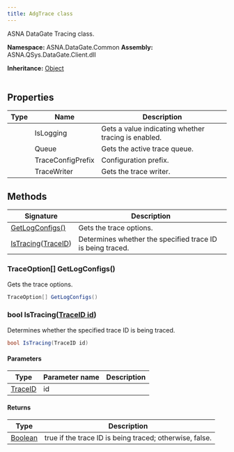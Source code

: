 ```yaml
---
title: AdgTrace class
---
```


ASNA DataGate Tracing class.

**Namespace:** ASNA.DataGate.Common
**Assembly:** ASNA.QSys.DataGate.Client.dll

**Inheritance:** [Object](https://docs.microsoft.com/en-us/dotnet/api/system.object)
<br>
<br>

## Properties

| Type | Name | Description
| --- | --- | --- 
|  | IsLogging | Gets a value indicating whether tracing is enabled. |
|  | Queue | Gets the active trace queue. |
|  | TraceConfigPrefix | Configuration prefix. |
|  | TraceWriter | Gets the trace writer. |

## Methods

| Signature | Description |
| --- | --- |
| [GetLogConfigs()](#getlogconfigs-) | Gets the trace options.
| [IsTracing](#istracing-traceid-)([TraceID](/reference/datagate/data-gate-common/trace-id.html)) | Determines whether the specified trace ID is being traced.

### TraceOption[] GetLogConfigs()

Gets the trace options.

```cs
TraceOption[] GetLogConfigs()
```

### bool IsTracing([TraceID id](/reference/datagate/data-gate-common/trace-id.html))

Determines whether the specified trace ID is being traced.

```cs
bool IsTracing(TraceID id)
```

#### Parameters

| Type | Parameter name | Description
| --- | --- | ---
| [TraceID](/reference/datagate/data-gate-common/trace-id.html) | id | 

#### Returns

| Type | Description
| --- | ---
| [Boolean](https://docs.microsoft.com/en-us/dotnet/api/system.boolean) | true if the trace ID is being traced; otherwise, false.
